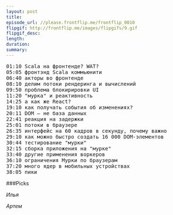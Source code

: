 ```yaml
---
layout: post
title: 
episode_url: //please.frontflip.me/frontflip_0010
flipgif: http://frontflip.me/images/flipgifs/9.gif
flipgif_desc:
length: 
duration: 
summary: 
---
```



<pre>
01:10 Scala на фронтенде? WAT?
05:05 фронтэнд Scala коммьюнити
06:40 акторы во фронтенде
08:10 делим потоки рендеринга и вычислений
09:50 проблема блокирировки UI
11:20 "мурка" и реактивность
14:25 а как же React?
19:10 как получать события об изменениях?
20:11 DOM — не база данных
22:41 реакция на задержки
25:01 потоки в браузере
26:35 интерфейс на 60 кадров в секунду, почему важно
29:10 как можно быстро создать 16 000 DOM-элементов
30:44 тестирование "мурки"
32:15 сборка приложения на "мурке"
33:40 другие применения воркеров
36:10 ограничения Мурки по браузерам
37:20 много ядер в мобильных устройствах
38:05 пики
</pre>

###Picks

*Илья*

*Артем*
